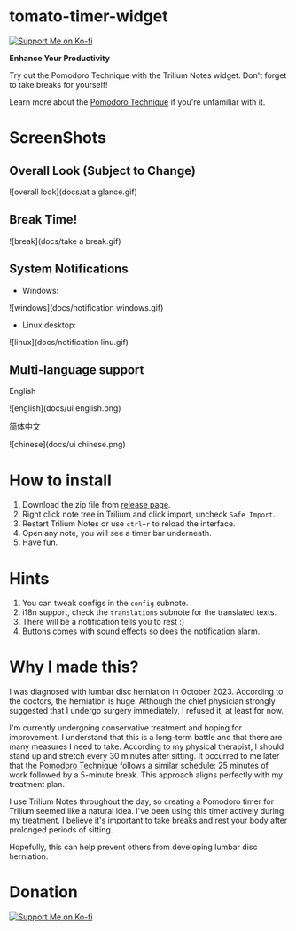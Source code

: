 # tomato-timer-widget

[![Support Me on Ko-fi](https://ko-fi.com/img/githubbutton_sm.svg)](https://ko-fi.com/nriver)

**Enhance Your Productivity**

Try out the Pomodoro Technique with the Trilium Notes widget. Don't forget to take breaks for yourself!

Learn more about the [Pomodoro Technique](https://en.wikipedia.org/wiki/Pomodoro_Technique) if you're unfamiliar with it.
# ScreenShots

## Overall Look (Subject to Change)

![overall look](docs/at a glance.gif)

## Break Time!

![break](docs/take a break.gif)

## System Notifications

* Windows:

![windows](docs/notification windows.gif)

* Linux desktop:

![linux](docs/notification linu.gif)

## Multi-language support

English

![english](docs/ui english.png)

简体中文

![chinese](docs/ui chinese.png)


# How to install

1. Download the zip file from [release page](https://github.com/Nriver/tomato-timer-widget/releases).
2. Right click note tree in Trilium and click import, uncheck `Safe Import`.
3. Restart Trilium Notes or use `ctrl+r` to reload the interface.
4. Open any note, you will see a timer bar underneath.
5. Have fun.

# Hints

1. You can tweak configs in the `config` subnote.
2. i18n support, check the `translations` subnote for the translated texts.
3. There will be a notification tells you to rest :)
4. Buttons comes with sound effects so does the notification alarm.

# Why I made this?

I was diagnosed with lumbar disc herniation in October 2023. According to the doctors, the herniation is huge. Although
the chief physician strongly suggested that I undergo surgery immediately, I refused it, at least for now.

I'm currently undergoing conservative treatment and hoping for improvement. I understand that this is a long-term battle
and that there are many measures I need to take. According to my physical therapist, I should stand up and stretch every
30 minutes after sitting. It occurred to me later that
the [Pomodoro Technique](https://en.wikipedia.org/wiki/Pomodoro_Technique) follows a similar schedule: 25 minutes of
work followed by a 5-minute break. This approach aligns perfectly with my treatment plan.

I use Trilium Notes throughout the day, so creating a Pomodoro timer for Trilium seemed like a natural idea. I've been
using this timer actively during my treatment. I believe it's important to take breaks and rest your body after
prolonged periods of sitting.

Hopefully, this can help prevent others from developing lumbar disc herniation.

# Donation
[![Support Me on Ko-fi](https://ko-fi.com/img/githubbutton_sm.svg)](https://ko-fi.com/nriver)
